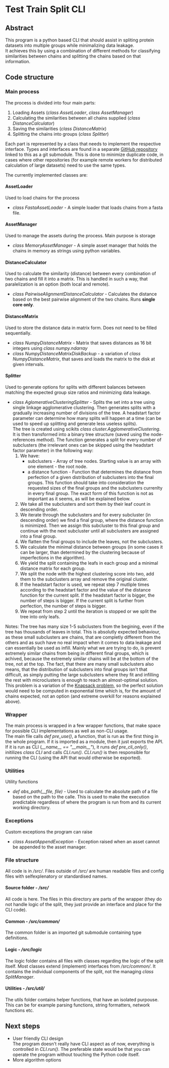 # Test Train Split CLI
## Abstract
This program is a python based CLI that should assist in spliting protein datasets into multiple groups while minimalizing data leakage.  
It achieves this by using a combination of different methods for classifying similarities between chains and splitting the chains based on that information. 


## Code structure 
### Main process
The process is divided into four main parts:
  1. Loading Assets (*class AssetLoader*, *class AssetManager*)
  2. Calculating the similarities between all chains supplied (*class DistanceCalculator*)
  3. Saving the similarities (*class DistanceMatrix*)
  4. Splitting the chains into groups (*class Splitter*)

Each part is represented by a class that needs to implement the respective interface. Types and interfaces are found in a separate [GitHub repository](https://github.com/jiricekcz/test-train-split-common) linked to this as a git submodule. This is done to minimize duplicate code, in cases where other repositories (for example remote workers for distributed calculation of large datasets) need to use the same types.  
  
The currently implemented classes are:
#### AssetLoader
Used to load chains for the process
  - *class FastaAssetLoader* - A simple loader that loads chains from a fasta file.
#### AssetManager
Used to manage the assets during the process. Main purpose is storage
  - *class MemoryAssetManager* - A simple asset manager that holds the chains in memory as strings using python variables.
#### DistanceCalculator
Used to calculate the similarity (distance) between every combination of two chains and fill it into a matrix. This is handled in such a way, that paralelization is an option (both local and remote).
  - *class PairwiseAlignmentDistanceCalculator* - Calculates the distance based on the best pairwise alignment of the two chains. Runs **single core only**. 
#### DistanceMatrix
Used to store the distance data in matrix form. Does not need to be filled sequentially.
  - *class NumpyDistanceMatrix* - Matrix that saves distances as 16 bit integers using *class numpy.ndarray*
  - *class NumpyDistanceMatrixDiskBackup* - a variation of *class NumpyDistanceMatrix*, that saves and loads the matrix to the disk at given intervals.
 #### Splitter
 Used to generate options for splits with different balances between matching the expected group size ratios and minimizing data leakage.
  - *class AglomerativeClusteringSplitter* - Splits the set into a tree using single linkage agglomerative clustering. Then generates splits with a gradually increasing number of divisions of the tree. A headstart factor parameter can determine how many splits will happen at a time (can be used to speed up splitting and generate less useless splits).  
The tree is created using scikits *class cluster.AgglomerativeClustering*. It is then transformed into a binary tree structure (saved using the node-references method). The function generates a split for every number of subclusters (the irrelevant ones can be skipped using the headstart factor parameter) in the following way:  
    1. We have:
        - subclusters - Array of tree nodes. Starting value is an array with one element - the root node. 
        - a distance function - Function that determines the distance from perfection of a given distribution of subclusters into the final groups. This function should take into consideration the requested sizes of the final groups and the subclusters currenlty in every final group. The exact form of this function is not as important as it seems, as will be explained below.
    2. We take all the subclusters and sort them by their leaf count in descending order.
    3. We iterate through the subclusters and for every subcluster (in descending order) we find a final group, where the distance function is minimized. Then we assign this subcluster to this final group and continue with the next subcluster until all subclusters are assigned into a final group.
    4. We flatten the final groups to include the leaves, not the subclusters.
    5. We calculate the minimal distance between groups (in some cases it can be larger, than determined by the clustering because of imperfections in the algorithm).
    6. We yield the split containing the leafs in each group and a minimal distance matrix for each group.
    7. We split the node with the highest clustering score into two, add them to the subclusters array and remove the original cluster.
    8. If the headstart factor is used, we repeat step 7 mutliple times according to the headstart factor and the value of the distance function for the current split. If the headstart factor is bigger, the number of steps is bigger. If the current split is further from perfection, the number of steps is bigger.
    9. We repeat from step 2 until the iteration is stopped or we split the tree into only leafs.  
  
Notes: The tree has many size 1-5 subclusters from the begining, even if the tree has thousands of leaves in total. This is absolutly expected behaviour, as these small subclusters are chains, that are completly different from the others and as such have no real impact when it comes to data leakage and can essentially be used as infill. Mainly what we are trying to do, is prevent extremely similar chains from being in different final groups, which is achived, because the extremely similar chains will be at the bottom of the tree, not at the top. The fact, that there are many small subclusters also means, that the distribution of subclusters into final groups isn't that difficult, as simply putting the large subclusters where they fit and infilling the rest with microclusters is enough to reach an almost-optimal solution. This problem is a variation of the [Knapsack problem](https://en.wikipedia.org/wiki/Knapsack_problem), so the perfect solution would need to be computed in exponential time which is, for the amount of chains expected, not an option (and extreme overkill for reasons explained above). 
    
### Wrapper
The main process is wrapped in a few wrapper functions, that make space for possible CLI implementations as well as non-CLI usage.  
The main file calls *def pre_use()*, a function, that is run as the first thing in the whole program. If it is imported as a module, then it just exports the API.  
If it is run as CLI (*\_\_name\_\_ == "\_\_main\_\_"*), it runs *def pre_cli_only()*, initilizes *class CLI* and calls *CLI.run()*. *CLI.run()* is then responsible for running the CLI (using the API that would otherwise be exported).

### Utilities
Utility functions
  - *def abs_path(__file, file)* - Used to calculate the absolute path of a file based on the path to the calle. This is used to make the execution predictable regardless of where the program is run from and its current working directory.
 
### Exceptions
Custom exceptions the program can raise
  - *class AssetAppendException* - Exception raised when an asset cannot be appended to the asset manager.

### File structure
All code is in */src/*. Files outside of */src/* are human readable files and config files with selfexplenatory or standardised names.

#### Source folder - */src/*
All code is here. The files in this directory are parts of the wrapper (they do not handle logic of the split, they just provide an interface and place for the CLI code).

#### Common - */src/common/*
The common folder is an imported git submodule containing type definitions.

#### Logic - */src/logic*
The logic folder contains all files with classes regarding the logic of the split itself. Most classes extend (implement) interfaces from */src/common/*. It contains the individual components of the split, not the managing *class SplitManager*.

#### Utilities - */src/util/*
The utils folder contains helper functions, that have an isolated purpouse. This can be for example parsing functions, string formatters, network functions etc.


## Next steps
  - User friendly CLI design  
The program doesn't really have CLI aspect as of now, everything is controlled in *CLI.run()*. The preferable state would be that you can operate the program without touching the Python code itself.
  - More algorithm options
